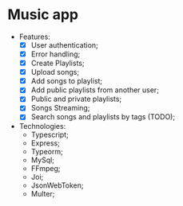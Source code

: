 # Music app
- Features:
    - [X] User authentication;
    - [X] Error handling;
    - [X] Create Playlists;
    - [X] Upload songs;
    - [X] Add songs to playlist;
    - [X] Add public playlists from another user;
    - [X] Public and private playlists;
    - [X] Songs Streaming;
    - [X] Search songs and playlists by tags (TODO);
    
- Technologies:
    - Typescript;
    - Express;
    - Typeorm;
    - MySql;
    - FFmpeg;
    - Joi;
    - JsonWebToken;
    - Multer;